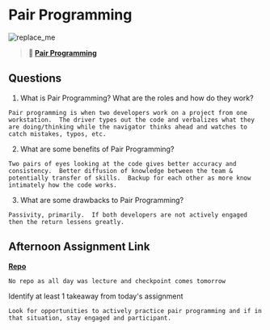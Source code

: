 # Pair Programming

![replace_me](https://codeworks.blob.core.windows.net/public/assets/img/illustrations/placeholder.svg)

> **📖 [Pair Programming](https://codeworksacademy.com/fs-student-guide/resources/wk7/01-Pair-Programming)**

## Questions

1. What is Pair Programming? What are the roles and how do they work?
```
Pair programming is when two developers work on a project from one workstation.  The driver types out the code and verbalizes what they are doing/thinking while the navigator thinks ahead and watches to catch mistakes, typos, etc.
```
2. What are some benefits of Pair Programming?
```
Two pairs of eyes looking at the code gives better accuracy and consistency.  Better diffusion of knowledge between the team & potentially transfer of skills.  Backup for each other as more know intimately how the code works.
```
3. What are some drawbacks to Pair Programming?
```
Passivity, primarily.  If both developers are not actively engaged then the return lessens greatly.
```
## Afternoon Assignment Link

**[Repo](https://github.com/coombsab/)**
```
No repo as all day was lecture and checkpoint comes tomorrow
```
Identify at least 1 takeaway from today's assignment
```
Look for opportunities to actively practice pair programming and if in that situation, stay engaged and participant.
```